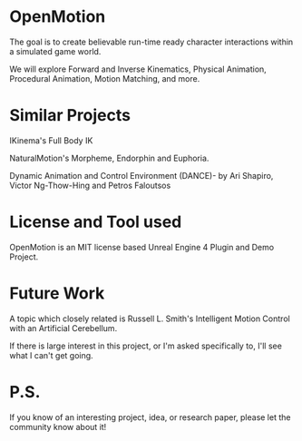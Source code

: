 # OpenMotion
The goal is to create believable run-time ready character interactions within a simulated game world.

We will explore Forward and Inverse Kinematics, Physical Animation, Procedural Animation, Motion Matching, and more.

# Similar Projects
IKinema's Full Body IK

NaturalMotion's Morpheme, Endorphin and Euphoria.

Dynamic Animation and Control Environment (DANCE)- by Ari Shapiro, Victor Ng-Thow-Hing and Petros Faloutsos

# License and Tool used
OpenMotion is an MIT license based Unreal Engine 4 Plugin and Demo Project.

# Future Work
A topic which closely related is Russell L. Smith's Intelligent Motion Control with an Artificial Cerebellum.

If there is large interest in this project, or I'm asked specifically to, I'll see what I can't get going.

# P.S.
If you know of an interesting project, idea, or research paper, please let the community know about it!

